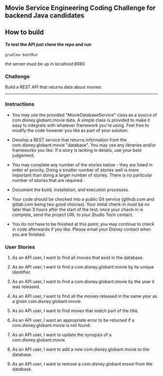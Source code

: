 ## Movie Service Engineering Coding Challenge for backend Java candidates

## How to build
#### To test the API just clone the repo and run
  `gradlew bootRun`  

the server must be up in localhost:8080

### Challenge

Build a REST API that returns data about movies.

---
### Instructions

* You may use the provided "MovieDatabaseService" class as a source of com.disney.globant.movie data. A simple class is provided to make it 
easy to integrate with whatever framework you're using. Feel free to modify the code however you like as part of your 
solution.

* Develop a REST service that returns information from the com.disney.globant.movie "database". You may use any libraries and/or 
frameworks you like. If a story is lacking in details, use your best judgement.

* You may complete any number of the stories below - they are listed in order of priority. Doing a smaller number of
stories well is more important than doing a larger number of stories. There is no particular number of stories that
are required.

* Document the build, installation, and execution processes.

* Your code should be checked into a public Git service (github.com and gitlab.com being two good choices). 
Your initial check-in must be no later than 3 hours after the start of the test; once your check-in is complete, 
send the project URL to your Studio Tech contact. 

* You do not have to be finished at this point; you may continue to check in code afterwards if you like. Please email 
your Disney contact when you are finished.


### User Stories

1. As an API user, I want to find all movies that exist in the database.

1. As an API user, I want to find a com.disney.globant.movie by its unique identifier.

1. As an API user, I want to find a com.disney.globant.movie by the year it was released.

1. As an API user, I want to find all the movies released in the same year as a given com.disney.globant.movie.

1. As an API user, I want to find moves that match part of the title.

1. As an API user, I want an appropriate error to be returned if a com.disney.globant.movie is not found.

1. As an API user, I want to update the synopsis of a com.disney.globant.movie.

1. As an API user, I want to add a new com.disney.globant.movie to the database.

1. As an API user, I want to remove a com.disney.globant.movie from the database.
